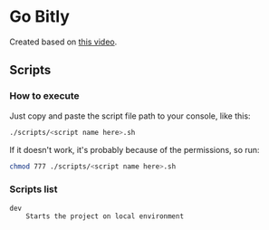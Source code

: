 # Go Bitly

Created based on [this video](https://www.youtube.com/watch?v=bTLQT7W12dQ).

## Scripts

### How to execute

Just copy and paste the script file path to your console, like this:

```sh
./scripts/<script name here>.sh
```

If it doesn't work, it's probably because of the permissions, so run:

```sh
chmod 777 ./scripts/<script name here>.sh
```

### Scripts list

```
dev
	Starts the project on local environment
```
